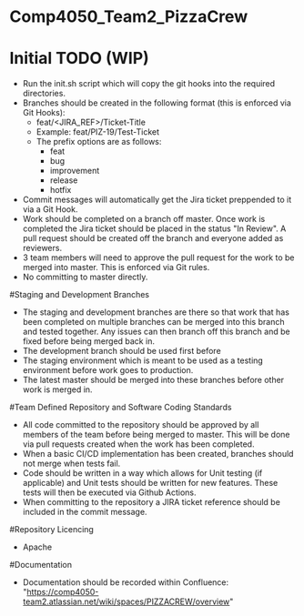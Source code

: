 # Comp4050_Team2_PizzaCrew

# Initial TODO (WIP)

- Run the init.sh script which will copy the git hooks into the required directories.
- Branches should be created in the following format (this is enforced via Git Hooks):
    - feat/<JIRA_REF>/Ticket-Title
    - Example: feat/PIZ-19/Test-Ticket
    - The prefix options are as follows:
        - feat
        - bug
        - improvement
        - release
        - hotfix
- Commit messages will automatically get the Jira ticket preppended to it via a Git Hook.
- Work should be completed on a branch off master. Once work is completed the Jira ticket should be placed in the status "In Review". A pull request should be created off the branch and everyone added as reviewers.
- 3 team members will need to approve the pull request for the work to be merged into master. This is enforced via Git rules.
- No committing to master directly.

#Staging and Development Branches
- The staging and development branches are there so that work that has been completed on multiple branches can be merged into this branch and tested together. Any issues can then branch off this branch and be fixed before being merged back in.
- The development branch should be used first before
- The staging environment which is meant to be used as a testing environment before work goes to production.
- The latest master should be merged into these branches before other work is merged in.

#Team Defined Repository and Software Coding Standards

- All code committed to the repository should be approved by all members of the team before being merged to master. This will be done via pull requests created when the work has been completed.
- When a basic CI/CD implementation has been created, branches should not merge when tests fail.
- Code should be written in a way which allows for Unit testing (if applicable) and Unit tests should be written for new features. These tests will then be executed via Github Actions.
- When committing to the repository a JIRA ticket reference should be included in the commit message.

#Repository Licencing

- Apache

#Documentation

- Documentation should be recorded within Confluence: "https://comp4050-team2.atlassian.net/wiki/spaces/PIZZACREW/overview"
